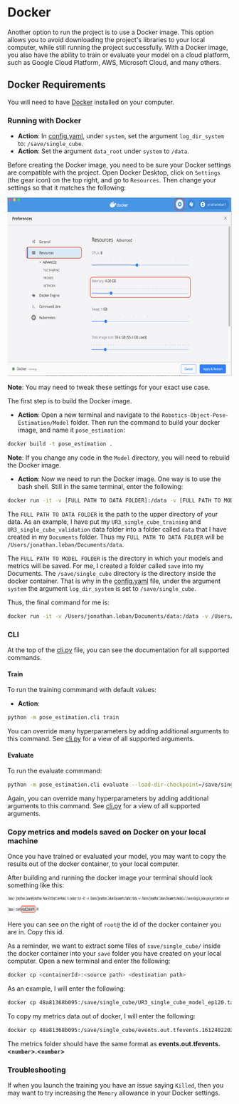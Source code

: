 Docker 
======

Another option to run the project is to use a Docker image. This option allows you to avoid downloading the project's libraries to your local computer, while still running the project successfully. With a Docker image, you also have the ability to train or evaluate your model on a cloud platform, such as Google Cloud Platform, AWS, Microsoft Cloud, and many others. 

## Docker Requirements
You will need to have [Docker](https://docs.docker.com/get-docker/) installed on your computer. 

### Running with Docker 

* **Action**: In [config.yaml](../config.yaml), under `system`, set the argument `log_dir_system` to: `/save/single_cube`. 
* **Action**: Set the argument `data_root` under `system` to `/data`. 

Before creating the Docker image, you need to be sure your Docker settings are compatible with the project. Open Docker Desktop, click on `Settings` (the gear icon) on the top right, and go to `Resources`. Then change your settings so that it matches the following: 

<p align="center">
<img src="docs/docker_settings.png" height=400/>
</p>

**Note**: You may need to tweak these settings for your exact use case.

The first step is to build the Docker image.

* **Action**: Open a new terminal and navigate to the `Robotics-Object-Pose-Estimation/Model` folder. Then run the command to build your docker image, and name it `pose_estimation`:
```bash 
docker build -t pose_estimation .
```

**Note**: If you change any code in the `Model` directory, you will need to rebuild the Docker image. 

* **Action**: Now we need to run the Docker image. One way is to use the bash shell. Still in the same terminal, enter the following:
```bash
docker run -it -v [FULL PATH TO DATA FOLDER]:/data -v [FULL PATH TO MODEL FOLDER]:/save/single_cube pose_estimation bash
```

The `FULL PATH TO DATA FOLDER` is the path to the upper directory of your data. As an example, I have put my `UR3_single_cube_training` and `UR3_single_cube_validation` data folder into a folder called `data` that I have created in my `Documents` folder. Thus my `FULL PATH TO DATA FOLDER` will be `/Users/jonathan.leban/Documents/data`.

The `FULL PATH TO MODEL FOLDER` is the directory in which your models and metrics will be saved. For me, I created a folder called `save` into my Documents. 
The `/save/single_cube` directory is the directory inside the docker container. That is why in the [config.yaml](../config.yaml) file, under the argument `system` the argument `log_dir_system` is set to `/save/single_cube`. 

Thus, the final command for me is: 
```bash
docker run -it -v /Users/jonathan.leban/Documents/data:/data -v /Users/jonathan.leban/Documents/save:/save/single_cube pose_estimation bash
```

### CLI 
At the top of the [cli.py](../pose_estimation/cli.py) file, you can see the documentation for all supported commands. 

#### Train
To run the training commmand with default values:

* **Action**: 
```bash 
python -m pose_estimation.cli train
```

You can override many hyperparameters by adding additional arguments to this command. See [cli.py](../pose_estimation/cli.py) for a view of all supported arguments.  


#### Evaluate  
To run the evaluate commmand:

```bash
python -m pose_estimation.cli evaluate --load-dir-checkpoint=/save/single_cube/UR3_single_cube_model.tar
```

Again, you can override many hyperparameters by adding additional arguments to this command. See [cli.py](../pose_estimation/cli.py) for a view of all supported arguments.

### Copy metrics and models saved on Docker on your local machine 
Once you have trained or evaluated your model, you may want to copy the results out of the docker container, to your local computer. 

After building and running the docker image your terminal should look something like this:

<p align="center">
<img src="docs/docker_id_image.png" height=40/>
</p>

Here you can see on the right of `root@` the id of the docker container you are in. Copy this id. 

As a reminder, we want to extract some files of `save/single_cube/` inside the docker container into your `save` folder you have created on your local computer. 
Open a new terminal and enter the following: 

```bash
docker cp <containerId>:<source path> <destination path>
```

As an example, I will enter the following: 
```bash
docker cp 48a81368b095:/save/single_cube/UR3_single_cube_model_ep120.tar /Users/jonathan.leban/Documents/save
```

To copy my metrics data out of docker, I will enter the following: 
```bash
docker cp 48a81368b095:/save/single_cube/events.out.tfevents.1612402202.48a81368b095 /Users/jonathan.leban/Documents/save
```

The metrics folder should have the same format as **events.out.tfevents.<`number`>.<`number`>**

### Troubleshooting 
If when you launch the training you have an issue saying `Killed`, then you may want to try increasing the `Memory` allowance in your Docker settings. 
